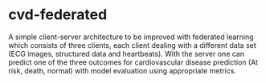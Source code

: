 # cvd-federated

A simple client-server architecture to be improved with federated learning which consists of three clients, each client dealing with a different data set (ECG images, structured data and heartbeats). With the server one can predict one of the three outcomes for cardiovascular disease prediction (At risk, death, normal) with model evaluation using appropriate metrics. 
